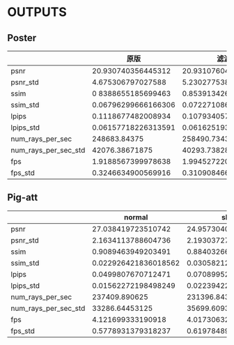 # OUTPUTS

## Poster

|                      | 原版                | 滤波                | skip                | attention           | huber                | att+huber           |
| -------------------- | ------------------- | ------------------- | ------------------- | ------------------- | -------------------- | ------------------- |
| psnr                 | 20.930740356445312  | 20.931076049804688  | 21.014108657836914  | 21.124910354614258  | 20.70543670654297,   | 21.055038452148438  |
| psnr_std             | 4.675306797027588   | 5.2302775382995605  | 5.220085144042969   | 4.919356822967529   | 4.876244068145752    | 5.196820259094238   |
| ssim                 | 0 8388655185699463  | 0.853913426399231   | 0.8536889553070068  | 0.855118453502655   | 0.8497349619865417   | 0.8541371822357178  |
| ssim_std             | 0.06796299666166306 | 0.07227108627557755 | 0.072743721306324   | 0.06841054558753967 | 0.061964262276887894 | 0.07029903680086136 |
| lpips                | 0.1118677482008934  | 0.10793405771255493 | 0.11041679233312607 | 0.11100423336029053 | 0.1082092672586441   | 0.10947306454181671 |
| lpips_std            | 0.06157718226313591 | 0.06162519380450249 | 0.06534552574157715 | 0.06291767954826355 | 0.06335246562957764  | 0.06579860299825668 |
| num_rays_per_sec     | 248683.84375        | 258490.734375       | 249366.28125        | 249510.4375         | 243001.65625         | 243876.765625       |
| num_rays_per_sec_std | 42076.38671875      | 40293.73828125      | 39456.15625         | 39004.37109375      | 43829.2265625        | 39062.27734375      |
| fps                  | 1.9188567399978638  | 1.9945272207260132  | 1.9241225719451904  | 1.9252349138259888  | 1.875012755393982    | 1.8817651271820068  |
| fps_std              | 0.3246634900569916  | 0.3109084665775299  | 0.30444565415382385 | 0.30095967650413513 | 0.3381884694099426   | 0.3014064431190491  |

## **Pig-att**

|                      | normal               | short                | synthesis            |
| -------------------- | -------------------- | -------------------- | -------------------- |
| psnr                 | 27.038419723510742   | 24.957304000854492   | 27.379751205444336   |
| psnr_std             | 2.1634113788604736   | 2.193037271499634    | 2.7900261878967285   |
| ssim                 | 0.9089463949203491   | 0.884032666683197    | 0.8983646631240845   |
| ssim_std             | 0.022926421836018562 | 0.03058212250471115  | 0.05344613268971443  |
| lpips                | 0.0499807670712471   | 0.07089952379465103  | 0.0611947700381279   |
| lpips_std            | 0.01562272198498249  | 0.022394225001335144 | 0.028148770332336426 |
| num_rays_per_sec     | 237409.890625        | 231396.84375         | 251142.4375          |
| num_rays_per_sec_std | 33286.64453125       | 35699.609375         | 36765.42578125       |
| fps                  | 4.121699333190918    | 4.017306327819824    | 4.360111713409424    |
| fps_std              | 0.5778931379318237   | 0.6197848916053772   | 0.6382886171340942   |
